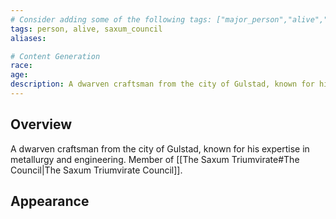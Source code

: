 ```yaml
---
# Consider adding some of the following tags: ["major_person","alive","dead"]
tags: person, alive, saxum_council
aliases:

# Content Generation
race:
age:
description: A dwarven craftsman from the city of Gulstad, known for his expertise in metallurgy and engineering.
---
```

## Overview
A dwarven craftsman from the city of Gulstad, known for his expertise in metallurgy and engineering. Member of [[The Saxum Triumvirate#The Council|The Saxum Triumvirate Council]].
## Appearance
